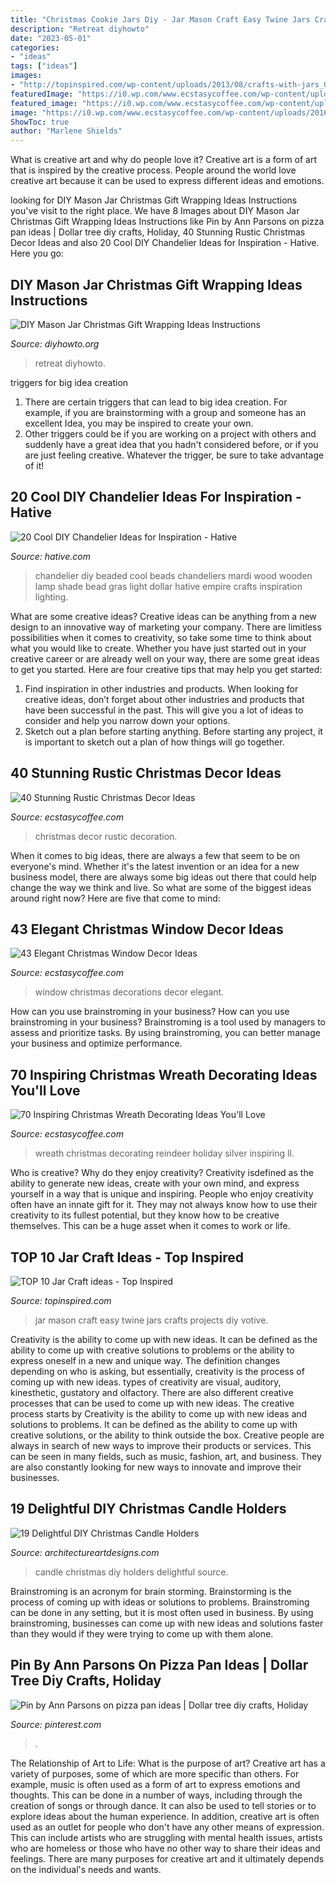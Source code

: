 ```yaml
---
title: "Christmas Cookie Jars Diy - Jar Mason Craft Easy Twine Jars Crafts Projects Diy Votive"
description: "Retreat diyhowto"
date: "2023-05-01"
categories:
- "ideas"
tags: ["ideas"]
images:
- "http://topinspired.com/wp-content/uploads/2013/08/crafts-with-jars_07.jpg"
featuredImage: "https://i0.wp.com/www.ecstasycoffee.com/wp-content/uploads/2016/11/A-silver-reindeer-is-a-great-addition-to-any-holiday-wreath..jpg?resize=570%2C858"
featured_image: "https://i0.wp.com/www.ecstasycoffee.com/wp-content/uploads/2016/11/A-silver-reindeer-is-a-great-addition-to-any-holiday-wreath..jpg?resize=570%2C858"
image: "https://i0.wp.com/www.ecstasycoffee.com/wp-content/uploads/2016/11/A-silver-reindeer-is-a-great-addition-to-any-holiday-wreath..jpg?resize=570%2C858"
ShowToc: true
author: "Marlene Shields"
---
```



What is creative art and why do people love it?
Creative art is a form of art that is inspired by the creative process. People around the world love creative art because it can be used to express different ideas and emotions.

	

		
looking for DIY Mason Jar Christmas Gift Wrapping Ideas Instructions you've visit to the right place. We have 8 Images about DIY Mason Jar Christmas Gift Wrapping Ideas Instructions like Pin by Ann Parsons on pizza pan ideas | Dollar tree diy crafts, Holiday, 40 Stunning Rustic Christmas Decor Ideas and also 20 Cool DIY Chandelier Ideas for Inspiration - Hative. Here you go:
		
    
## DIY Mason Jar Christmas Gift Wrapping Ideas Instructions

<img loading=lazy src="https://www.diyhowto.org/wp-content/uploads/DIYHowto-DIY-Mason-Jar-Christmas-Gift-Wrapping-Ideas-04.jpg" onerror="this.onerror=null;this.src='https://tse3.mm.bing.net/th?id=OIP.SiR26_8uUxMTwIOssnpccwHaPl&amp;pid=15.1';" alt="DIY Mason Jar Christmas Gift Wrapping Ideas Instructions">

_Source: diyhowto.org_

>retreat diyhowto. 

	

triggers for big idea creation
1. There are certain triggers that can lead to big idea creation. For example, if you are brainstorming with a group and someone has an excellent Idea, you may be inspired to create your own. 
2. Other triggers could be if you are working on a project with others and suddenly have a great idea that you hadn't considered before, or if you are just feeling creative. Whatever the trigger, be sure to take advantage of it!

    
## 20 Cool DIY Chandelier Ideas For Inspiration - Hative

<img loading=lazy src="http://hative.com/wp-content/uploads/2014/08/diy-chandelier-ideas/7-beaded-chandelier.jpg" onerror="this.onerror=null;this.src='https://tse2.mm.bing.net/th?id=OIP.3yaZtZjc0J8UYrrrHLruGQHaLH&amp;pid=15.1';" alt="20 Cool DIY Chandelier Ideas for Inspiration - Hative">

_Source: hative.com_

>chandelier diy beaded cool beads chandeliers mardi wood wooden lamp shade bead gras light dollar hative empire crafts inspiration lighting. 

	

What are some creative ideas?
Creative ideas can be anything from a new design to an innovative way of marketing your company. There are limitless possibilities when it comes to creativity, so take some time to think about what you would like to create. Whether you have just started out in your creative career or are already well on your way, there are some great ideas to get you started. Here are four creative tips that may help you get started: 
1. Find inspiration in other industries and products. When looking for creative ideas, don’t forget about other industries and products that have been successful in the past. This will give you a lot of ideas to consider and help you narrow down your options. 
2. Sketch out a plan before starting anything. Before starting any project, it is important to sketch out a plan of how things will go together.

    
## 40 Stunning Rustic Christmas Decor Ideas

<img loading=lazy src="https://i2.wp.com/www.ecstasycoffee.com/wp-content/uploads/2016/10/Vintage-Christmas-Decoration.jpg" onerror="this.onerror=null;this.src='https://tse1.mm.bing.net/th?id=OIP.Wyy5gIHtsFXvjP7oPrg6rQHaK6&amp;pid=15.1';" alt="40 Stunning Rustic Christmas Decor Ideas">

_Source: ecstasycoffee.com_

>christmas decor rustic decoration. 

	

When it comes to big ideas, there are always a few that seem to be on everyone's mind. Whether it's the latest invention or an idea for a new business model, there are always some big ideas out there that could help change the way we think and live. So what are some of the biggest ideas around right now? Here are five that come to mind: 

    
## 43 Elegant Christmas Window Decor Ideas

<img loading=lazy src="https://i0.wp.com/www.ecstasycoffee.com/wp-content/uploads/2016/10/Christmas-Window-Decorations-Ideas-6.jpg?resize=750%2C1125&amp;ssl=1" onerror="this.onerror=null;this.src='https://tse4.mm.bing.net/th?id=OIP.p9QxLevwZsBR4oGBi7QKUAHaLH&amp;pid=15.1';" alt="43 Elegant Christmas Window Decor Ideas">

_Source: ecstasycoffee.com_

>window christmas decorations decor elegant. 

	

How can you use brainstroming in your business?
How can you use brainstroming in your business? Brainstroming is a tool used by managers to assess and prioritize tasks. By using brainstroming, you can better manage your business and optimize performance.

    
## 70 Inspiring Christmas Wreath Decorating Ideas You&#039;ll Love

<img loading=lazy src="https://i0.wp.com/www.ecstasycoffee.com/wp-content/uploads/2016/11/A-silver-reindeer-is-a-great-addition-to-any-holiday-wreath..jpg?resize=570%2C858" onerror="this.onerror=null;this.src='https://tse2.mm.bing.net/th?id=OIP.wyKhJ_iOzjs52WZz3ISM6wHaLJ&amp;pid=15.1';" alt="70 Inspiring Christmas Wreath Decorating Ideas You&#039;ll Love">

_Source: ecstasycoffee.com_

>wreath christmas decorating reindeer holiday silver inspiring ll. 

	

Who is creative? Why do they enjoy creativity?
Creativity isdefined as the ability to generate new ideas, create with your own mind, and express yourself in a way that is unique and inspiring. People who enjoy creativity often have an innate gift for it. They may not always know how to use their creativity to its fullest potential, but they know how to be creative themselves. This can be a huge asset when it comes to work or life.

    
## TOP 10 Jar Craft Ideas - Top Inspired

<img loading=lazy src="http://topinspired.com/wp-content/uploads/2013/08/crafts-with-jars_07.jpg" onerror="this.onerror=null;this.src='https://tse2.mm.bing.net/th?id=OIP.RiHHYhKlPza7ke_FWPELBQHaJ3&amp;pid=15.1';" alt="TOP 10 Jar Craft ideas - Top Inspired">

_Source: topinspired.com_

>jar mason craft easy twine jars crafts projects diy votive. 

	

Creativity is the ability to come up with new ideas. It can be defined as the ability to come up with creative solutions to problems or the ability to express oneself in a new and unique way. The definition changes depending on who is asking, but essentially, creativity is the process of coming up with new ideas. types of creativity are visual, auditory, kinesthetic, gustatory and olfactory. There are also different creative processes that can be used to come up with new ideas. The creative process starts by
Creativity is the ability to come up with new ideas and solutions to problems. It can be defined as the ability to come up with creative solutions, or the ability to think outside the box. Creative people are always in search of new ways to improve their products or services. This can be seen in many fields, such as music, fashion, art, and business. They are also constantly looking for new ways to innovate and improve their businesses.

    
## 19 Delightful DIY Christmas Candle Holders

<img loading=lazy src="http://www.architectureartdesigns.com/wp-content/uploads/2015/11/1176.jpg" onerror="this.onerror=null;this.src='https://tse3.mm.bing.net/th?id=OIP.NJxOijZVxeh7vt0am01qDAHaKh&amp;pid=15.1';" alt="19 Delightful DIY Christmas Candle Holders">

_Source: architectureartdesigns.com_

>candle christmas diy holders delightful source. 

	

Brainstroming is an acronym for brain storming. Brainstorming is the process of coming up with ideas or solutions to problems. Brainstroming can be done in any setting, but it is most often used in business. By using brainstroming, businesses can come up with new ideas and solutions faster than they would if they were trying to come up with them alone.

    
## Pin By Ann Parsons On Pizza Pan Ideas | Dollar Tree Diy Crafts, Holiday

<img loading=lazy src="https://i.pinimg.com/736x/26/f0/68/26f068dca4c4c91106686f97dbeb3fbd.jpg" onerror="this.onerror=null;this.src='https://tse3.mm.bing.net/th?id=OIP.mEB3aHYbXKdi5sQIcsiOqgHaJ8&amp;pid=15.1';" alt="Pin by Ann Parsons on pizza pan ideas | Dollar tree diy crafts, Holiday">

_Source: pinterest.com_

>. 

	

The Relationship of Art to Life: What is the purpose of art?
Creative art has a variety of purposes, some of which are more specific than others. For example, music is often used as a form of art to express emotions and thoughts. This can be done in a number of ways, including through the creation of songs or through dance. It can also be used to tell stories or to explore ideas about the human experience. In addition, creative art is often used as an outlet for people who don't have any other means of expression. This can include artists who are struggling with mental health issues, artists who are homeless or those who have no other way to share their ideas and feelings. There are many purposes for creative art and it ultimately depends on the individual's needs and wants.

